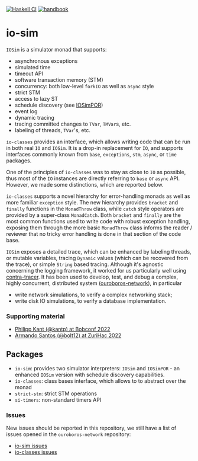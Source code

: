 [![Haskell CI](https://img.shields.io/github/actions/workflow/status/input-output-hk/io-sim/haskell.yml?branch=main&label=Build&style=for-the-badge)](https://github.com/input-output-hk/io-sim/actions/workflows/haskell.yml)
[![handbook](https://img.shields.io/badge/policy-Cardano%20Engineering%20Handbook-informational?style=for-the-badge)](https://input-output-hk.github.io/cardano-engineering-handbook)

# io-sim

`IOSim` is a simulator monad that supports:

* asynchronous exceptions
* simulated time
* timeout API
* software transaction memory (STM)
* concurrency: both low-level `forkIO` as well as `async` style
* strict STM
* access to lazy ST
* schedule discovery (see [IOSimPOR][io-sim-por-how-to])
* event log
* dynamic tracing
* tracing committed changes to `TVar`, `TMVar`s, etc.
* labeling of threads, `TVar`'s, etc.

`io-classes` provides an interface, which allows writing code that can be run
in both real `IO` and `IOSim`.  It is a drop-in replacement for `IO`, and
supports interfaces commonly known from `base`, `exceptions`, `stm`, `async`,
or `time` packages.

One of the principles of `io-classes` was to stay as close to `IO` as possible,
thus most of the `IO` instances are directly referring to `base` or `async`
API.  However, we made some distinctions, which are reported below.

`io-classes` supports a novel hierarchy for error-handling monads as well as
more familiar `exception` style.  The new hierarchy provides `bracket` and
`finally` functions in the `MonadThrow` class, while `catch` style operators
are provided by a super-class `MonadCatch`.  Both `bracket` and `finally` are
the most common functions used to write code with robust exception handling,
exposing them through the more basic `MonadThrow` class informs the reader
/ reviewer that no tricky error handling is done in that section of the code
base.

`IOSim` exposes a detailed trace, which can be enhanced by labeling threads, or
mutable variables, tracing `Dynamic` values (which can be recovered from the
trace), or simple `String` based tracing.  Although it's agnostic concerning
the logging framework, it worked for us particularly well using
[contra-tracer][contra-tracer].  It has been used to develop, test, and debug
a complex, highly concurrent, distributed system
([ouroboros-network][ouroboros-network]), in particular

* write network simulations, to verify a complex networking stack;
* write disk IO simulations, to verify a database implementation.

### Supporting material

* [Philipp Kant (@kantp) at Bobconf 2022][bob-conf]
* [Armando Santos (@bolt12) at ZuriHac 2022][zuriHac-2022]


## Packages

* `io-sim`: provides two simulator interpreters: `IOSim` and `IOSimPOR` - an
    enhanced `IOSim` version with schedule discovery capabilities.
* `io-classes`: class bases interface, which allows to to abstract over the
    monad
* `strict-stm`: strict STM operations
* `si-timers`: non-standard timers API

### Issues

New issues should be reported in this repository, we still have a list
of issues opened in the `ouroboros-network` repository:

* [io-sim issues][io-sim-issues]
* [io-classes issues][io-sim-issues]

[io-sim-por-how-to]: ./io-sim/how-to-use-IOSimPOR.md
[ouroboros-network]: https://github.com/input-output-hk/ouroboros-network
[io-sim-issues]: https://github.com/input-output-hk/ouroboros-network/issues?q=is%3Aopen+is%3Aissue+label%3Aio-sim
[io-classes-issues]: https://github.com/input-output-hk/ouroboros-network/issues?q=is%3Aopen+is%3Aissue+label%3Aio-classes
[contra-tracer]: https://hackage.haskell.org/package/contra-tracer
[io-sim-por]: https://github.com/input-output-hk/io-sim/blob/main/io-sim/how-to-use-IOSimPOR.md
[bob-conf]: https://youtu.be/uedUGeWN4ZM
[zuriHac-2022]: https://youtu.be/tKIYQgJnGkA
